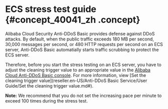 # ECS stress test guide {#concept_40041_zh .concept}

Alibaba Cloud Security Anti-DDoS Basic provides defense against DDoS attacks. By default, when the public traffic exceeds 180 MB per second, 30,000 messages per second, or 480 HTTP requests per second on an ECS server, Anti-DDoS Basic automatially starts traffic scrubbing to protect the ECS server.

Therefore, before you start the stress testing on an ECS server, you have to adjust the cleaning trigger value to an appropriate value in the [Alibaba Cloud Anti-DDoS Basic console](https://partners-intl.console.aliyun.com/#/ddosnext). For more information, view [Set the cleaning trigger value](reseller.en-US/Anti-DDoS Basic Service/User Guide/Set the cleaning trigger value.md#).

**Note:** We recommend that you do not set the increasing pace per minute to exceed 100 times during the stress test.


